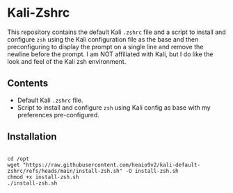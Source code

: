 <!DOCTYPE html>
<html>
<body>
<h1>Kali-Zshrc</h1>
<p>This repository contains the default Kali <code>.zshrc</code> file and a script to install and configure <code>zsh</code> using the Kali configuration file as the base and then preconfiguring to display the prompt on a single line and remove the newline before the prompt. I am NOT affiliated with Kali, but I do like the look and feel of the Kali zsh environment.</p>
<h2>Contents</h2>
<ul>
<li>Default Kali <code>.zshrc</code> file.</li>
<li>Script to install and configure <code>zsh</code> using Kali config as base with my preferences pre-configured.</li>
</ul>
<h2>Installation</h2>
<pre><code>
cd /opt
wget "https://raw.githubusercontent.com/heaio9v2/kali-default-zshrc/refs/heads/main/install-zsh.sh" -O install-zsh.sh
chmod +x install-zsh.sh
./install-zsh.sh
</code></pre>
</body>
</html>
